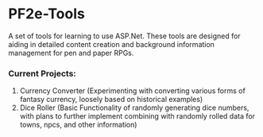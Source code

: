 <h1>PF2e-Tools</h1>
A set of tools for learning to use ASP.Net. These tools are designed for aiding in detailed content creation and background information management for pen and paper RPGs.

<h3>Current Projects:</h3>

<ol>
      <li>Currency Converter (Experimenting with converting various forms of fantasy currency, loosely based on historical examples)</li>
      <li>Dice Roller (Basic Functionality of randomly generating dice numbers, with plans to further implement combining with randomly rolled data for towns, npcs, and other information)</li>
</ol>
